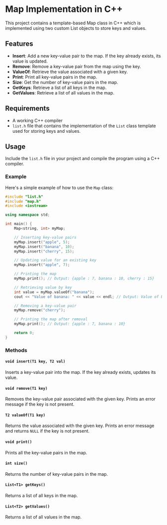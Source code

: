 # Map Implementation in C++

This project contains a template-based Map class in C++ which is implemented using two custom List objects to store keys and values.

## Features
- **Insert**: Add a new key-value pair to the map. If the key already exists, its value is updated.
- **Remove**: Remove a key-value pair from the map using the key.
- **ValueOf**: Retrieve the value associated with a given key.
- **Print**: Print all key-value pairs in the map.
- **Size**: Get the number of key-value pairs in the map.
- **GetKeys**: Retrieve a list of all keys in the map.
- **GetValues**: Retrieve a list of all values in the map.

## Requirements
- A working C++ compiler
- `list.h` file that contains the implementation of the `List` class template used for storing keys and values.

## Usage
Include the `list.h` file in your project and compile the program using a C++ compiler.

### Example
Here's a simple example of how to use the `Map` class:

```cpp
#include "list.h"
#include "map.h"
#include <iostream>

using namespace std;

int main() {
    Map<string, int> myMap;

    // Inserting key-value pairs
    myMap.insert("apple", 5);
    myMap.insert("banana", 10);
    myMap.insert("cherry", 15);

    // Updating value for an existing key
    myMap.insert("apple", 7);

    // Printing the map
    myMap.print(); // Output: {apple : 7, banana : 10, cherry : 15}

    // Retrieving value by key
    int value = myMap.valueOf("banana");
    cout << "Value of banana: " << value << endl; // Output: Value of banana: 10

    // Removing a key-value pair
    myMap.remove("cherry");

    // Printing the map after removal
    myMap.print(); // Output: {apple : 7, banana : 10}

    return 0;
}
```

### Methods

#### `void insert(T1 key, T2 val)`
Inserts a key-value pair into the map. If the key already exists, updates its value.

#### `void remove(T1 key)`
Removes the key-value pair associated with the given key. Prints an error message if the key is not present.

#### `T2 valueOf(T1 key)`
Returns the value associated with the given key. Prints an error message and returns `NULL` if the key is not present.

#### `void print()`
Prints all the key-value pairs in the map.

#### `int size()`
Returns the number of key-value pairs in the map.

#### `List<T1> getKeys()`
Returns a list of all keys in the map.

#### `List<T2> getValues()`
Returns a list of all values in the map.
